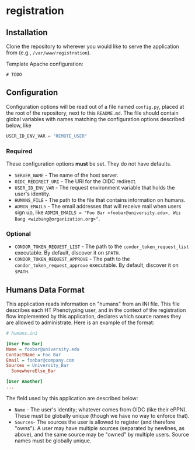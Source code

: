 # registration

## Installation

Clone the repository to wherever you would like to serve the application from
(e.g., `/var/www/registration`).

Template Apache configuration:
```
# TODO
```


## Configuration

Configuration options will be read out of a file named `config.py`, placed at the
root of the repository, next to this `README.md`. The file should contain
global variables with names matching the configuration options described below,
like
```python
USER_ID_ENV_VAR = "REMOTE_USER"
```

### Required

These configuration options **must** be set.
They do not have defaults.

* `SERVER_NAME` - The name of the host server.
* `OIDC_REDIRECT_URI` - The URI for the OIDC redirect.
* `USER_ID_ENV_VAR` - The request environment variable that holds the user's identity.
* `HUMANS_FILE` - The path to the file that contains information on humans.
* `ADMIN_EMAILS` - The email addresses that will receive mail when users sign up, like `ADMIN_EMAILS = "Foo Bar <foobar@university.edu>, Wiz Bang <wizbang@organization.org>"`.

### Optional

* `CONDOR_TOKEN_REQUEST_LIST` - The path to the `condor_token_request_list` executable. By default, discover it on `$PATH`.
* `CONDOR_TOKEN_REQUEST_APPROVE` - The path to the `condor_token_request_approve` executable. By default, discover it on `$PATH`.


## Humans Data Format

This application reads information on "humans" from an INI file.
This file describes each HT Phenotyping user, and in the context of the
registration flow implemented by this application, declares which source names
they are allowed to administrate.
Here is an example of the format:

```ini
# humans.ini

[User Foo Bar]
Name = foobar@university.edu
ContactName = Foo Bar
Email = foobar@company.com
Sources = University_Bar
  SomewhereElse_Bar

[User Another]
...
```

The field used by this application are described below:

* `Name` - The user's identity; whatever comes from OIDC (like their ePPN).
  These must be globally unique (though we have no way to enforce that).
* `Sources`- The sources the user is allowed to register (and therefore "owns").
  A user may have multiple sources (separated by newlines, as above), and the
  same source may be "owned" by multiple users. Source names must be globally
  unique.
